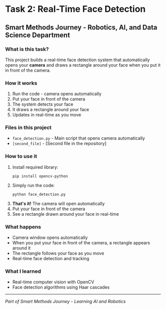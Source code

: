 # Task 2: Real-Time Face Detection
## Smart Methods Journey - Robotics, AI, and Data Science Department

### What is this task?
This project builds a real-time face detection system that automatically opens your **camera** and draws a rectangle around your face when you put it in front of the camera.

### How it works
1. Run the code - camera opens automatically
2. Put your face in front of the camera
3. The system detects your face
4. It draws a rectangle around your face
5. Updates in real-time as you move

### Files in this project
- `face_detection.py` - Main script that opens camera automatically
- `[second_file]` - [Second file in the repository]

### How to use it
1. Install required library:
   ```
   pip install opencv-python
   ```
2. Simply run the code:
   ```
   python face_detection.py
   ```
3. **That's it!** The camera will open automatically
4. Put your face in front of the camera
5. See a rectangle drawn around your face in real-time

### What happens
- Camera window opens automatically
- When you put your face in front of the camera, a rectangle appears around it
- The rectangle follows your face as you move
- Real-time face detection and tracking

### What I learned
- Real-time computer vision with OpenCV
- Face detection algorithms using Haar cascades

---
*Part of Smart Methods Journey - Learning AI and Robotics*
